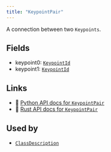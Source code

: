 ```yaml
---
title: "KeypointPair"
---
```


A connection between two `Keypoints`.

## Fields

* keypoint0: [`KeypointId`](../datatypes/keypoint_id.md)
* keypoint1: [`KeypointId`](../datatypes/keypoint_id.md)

## Links
 * 🐍 [Python API docs for `KeypointPair`](https://ref.rerun.io/docs/python/stable/common/datatypes#rerun.datatypes.KeypointPair)
 * 🦀 [Rust API docs for `KeypointPair`](https://docs.rs/rerun/latest/rerun/datatypes/struct.KeypointPair.html)


## Used by

* [`ClassDescription`](../datatypes/class_description.md)
